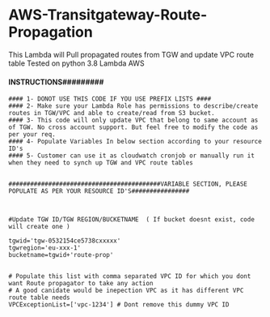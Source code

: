 # AWS-Transitgateway-Route-Propagation
This Lambda will Pull propagated routes from TGW and update VPC route table
Tested on python 3.8 Lambda AWS


 #### INSTRUCTIONS#########
    
    #### 1- DONOT USE THIS CODE IF YOU USE PREFIX LISTS ####
    #### 2- Make sure your Lambda Role has permissions to describe/create routes in TGW/VPC and able to create/read from S3 bucket.
    #### 3- This code will only update VPC that belong to same account as of TGW. No cross account support. But feel free to modify the code as per your req.
    #### 4- Populate Variables In below section according to your resource ID's
    #### 5- Customer can use it as cloudwatch cronjob or manually run it when they need to synch up TGW and VPC route tables


    ##########################################VARIABLE SECTION, PLEASE POPULATE AS PER YOUR RESOURCE ID'S################



    #Update TGW ID/TGW REGION/BUCKETNAME  ( If bucket doesnt exist, code will create one )

    tgwid='tgw-0532154ce5738cxxxxx'
    tgwregion='eu-xxx-1'
    bucketname=tgwid+'route-prop'


    # Populate this list with comma separated VPC ID for which you dont want Route propagator to take any action
    # A good canidate would be inepection VPC as it has different VPC route table needs
    VPCExceptionList=['vpc-1234'] # Dont remove this dummy VPC ID 
